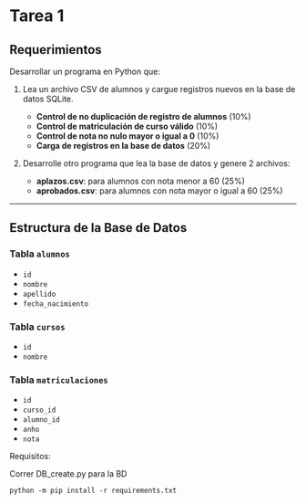 # Tarea 1

## Requerimientos

Desarrollar un programa en Python que:

1. Lea un archivo CSV de alumnos y cargue registros nuevos en la base de datos SQLite.
   - **Control de no duplicación de registro de alumnos** (10%)
   - **Control de matriculación de curso válido** (10%)
   - **Control de nota no nulo mayor o igual a 0** (10%)
   - **Carga de registros en la base de datos** (20%)

2. Desarrolle otro programa que lea la base de datos y genere 2 archivos:
   - **aplazos.csv**: para alumnos con nota menor a 60 (25%)
   - **aprobados.csv**: para alumnos con nota mayor o igual a 60 (25%)

---

## Estructura de la Base de Datos

### Tabla `alumnos`
- `id`
- `nombre`
- `apellido`
- `fecha_nacimiento`

### Tabla `cursos`
- `id`
- `nombre`

### Tabla `matriculaciones`
- `id`
- `curso_id`
- `alumno_id`
- `anho`
- `nota`

Requisitos:

Correr DB_create.py para la BD

```
python -m pip install -r requirements.txt
```
